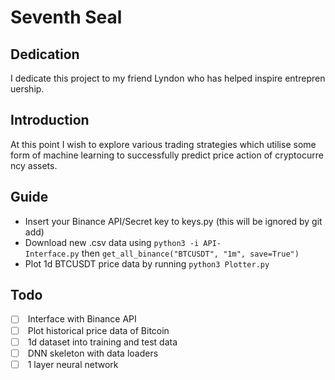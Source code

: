 # Seventh Seal
## Dedication
I dedicate this project to my friend Lyndon who has helped inspire entreprenuership.
## Introduction
At this point I wish to explore various trading strategies which utilise some
form of machine learning to successfully predict price action of cryptocurrency
assets.
## Guide
 - Insert your Binance API/Secret key to keys.py (this will be ignored by git add)
 - Download new .csv data using `python3 -i API-Interface.py` then `get_all_binance("BTCUSDT", "1m", save=True")`
 - Plot 1d BTCUSDT price data by running `python3 Plotter.py`
## Todo
 - [ ]  Interface with Binance API
 - [ ]  Plot historical price data of Bitcoin
 - [ ]  1d dataset into training and test data
 - [ ]  DNN skeleton with data loaders
 - [ ]  1 layer neural network
